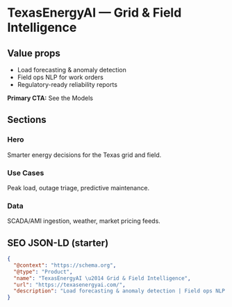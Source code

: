 # TexasEnergyAI — Grid & Field Intelligence
## Value props
- Load forecasting & anomaly detection
- Field ops NLP for work orders
- Regulatory-ready reliability reports

**Primary CTA:** See the Models

## Sections
### Hero
Smarter energy decisions for the Texas grid and field.

### Use Cases
Peak load, outage triage, predictive maintenance.

### Data
SCADA/AMI ingestion, weather, market pricing feeds.

## SEO JSON-LD (starter)
```json
{
  "@context": "https://schema.org",
  "@type": "Product",
  "name": "TexasEnergyAI \u2014 Grid & Field Intelligence",
  "url": "https://texasenergyai.com/",
  "description": "Load forecasting & anomaly detection | Field ops NLP for work orders | Regulatory-ready reliability reports"
}
```

<!-- Last verified: 2025-10-02 -->
